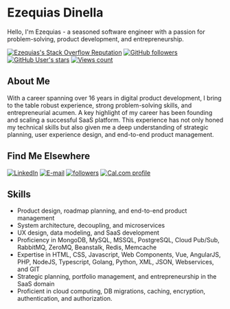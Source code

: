 # Ezequias Dinella

Hello, I'm Ezequias - a seasoned software engineer with a passion for problem-solving, product development, and entrepreneurship.

<a href="https://stackoverflow.com/users/1442476/ezequias-dinella/" title="Ezequias's Stack Overflow Reputation"><img alt="Ezequias's Stack Overflow Reputation" src="https://img.shields.io/stackexchange/stackoverflow/r/1442476?color=orange&label=reputation&logo=stackoverflow&style=for-the-badge" /></a>
<a href="#" title=""><img alt="GitHub followers" src="https://img.shields.io/github/followers/edinella?style=for-the-badge&logo=github&color=blueviolet"></a>
<a href="#" title=""><img alt="GitHub User's stars" src="https://img.shields.io/github/stars/edinella?affiliations=OWNER%2CCOLLABORATOR&style=for-the-badge&logo=github&color=blueviolet"></a>
<a href="#" title=""><img alt="Views count" src="https://komarev.com/ghpvc/?username=edinella&color=blueviolet&style=for-the-badge" /></a>

## About Me

With a career spanning over 16 years in digital product development, I bring to the table robust experience, strong problem-solving skills, and entrepreneurial acumen. A key highlight of my career has been founding and scaling a successful SaaS platform. This experience has not only honed my technical skills but also given me a deep understanding of strategic planning, user experience design, and end-to-end product management.

## Find Me Elsewhere

<a href="https://www.linkedin.com/in/edinella" title="Open LinkedIn profile"><img alt="LinkedIn" src="https://img.shields.io/badge/LinkedIn-profile-0A66C2?logo=linkedin&style=for-the-badge" /></a>
<a href="mailto:ezequias.net@gmail.com" title="Send e-mail"><img alt="E-mail" src="https://img.shields.io/badge/E--mail-compose-red?logo=gmail&style=for-the-badge" /></a>
<a href="https://github.com/edinella?tab=followers"><img alt="followers" title="Follow me on Github" src="https://custom-icon-badges.herokuapp.com/github/followers/edinella?color=236ad3&labelColor=1155ba&style=for-the-badge&logo=github&label=Follow&logoColor=white"/></a>
<a href="https://cal.com/ezequias" title="Schedule a Talk"><img alt="Cal.com profile" src="https://img.shields.io/badge/Schedule-talk-brightgreen?logo=googlecalendar&style=for-the-badge" /></a>

## Skills

- Product design, roadmap planning, and end-to-end product management
- System architecture, decoupling, and microservices
- UX design, data modeling, and SaaS development
- Proficiency in MongoDB, MySQL, MSSQL, PostgreSQL, Cloud Pub/Sub, RabbitMQ, ZeroMQ, Beanstalk, Redis, Memcache
- Expertise in HTML, CSS, Javascript, Web Components, Vue, AngularJS, PHP, NodeJS, Typescript, Golang, Python, XML, JSON, Webservices, and GIT
- Strategic planning, portfolio management, and entrepreneurship in the SaaS domain
- Proficient in cloud computing, DB migrations, caching, encryption, authentication, and authorization.
